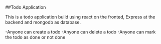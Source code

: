 ##Todo Application

This is a todo application build using react on the fronted, Express at the backend and mongodb as database.

-Anyone can create a todo
-Anyone can delete a todo
-Anyone can mark the todo as done or not done
